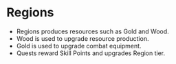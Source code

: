 # Regions

- Regions produces resources such as <span class="gold">Gold</span> and <span class="wood">Wood</span>.
- <span class="wood">Wood</span> is used to upgrade resource production.
- <span class="gold">Gold</span> is used to upgrade combat equipment.
- Quests reward <span class="skill-points">Skill Points</span> and upgrades Region tier.
